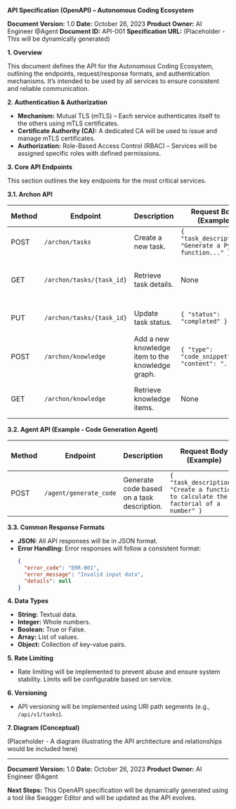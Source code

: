 **API Specification (OpenAPI) – Autonomous Coding Ecosystem**

**Document Version:** 1.0
**Date:** October 26, 2023
**Product Owner:** AI Engineer @Agent
**Document ID:** API-001
**Specification URL:** (Placeholder - This will be dynamically generated)

**1. Overview**

This document defines the API for the Autonomous Coding Ecosystem, outlining the endpoints, request/response formats, and authentication mechanisms. It’s intended to be used by all services to ensure consistent and reliable communication.

**2. Authentication & Authorization**

*   **Mechanism:**  Mutual TLS (mTLS) – Each service authenticates itself to the others using mTLS certificates.
*   **Certificate Authority (CA):** A dedicated CA will be used to issue and manage mTLS certificates.
*   **Authorization:** Role-Based Access Control (RBAC) – Services will be assigned specific roles with defined permissions.

**3. Core API Endpoints**

This section outlines the key endpoints for the most critical services.

**3.1. Archon API**

| Method | Endpoint                | Description                                | Request Body (Example) | Response Body (Example) |
|--------|-------------------------|-------------------------------------------|------------------------|--------------------------|
| POST   | `/archon/tasks`         | Create a new task.                        | `{ "task_description": "Generate a Python function..." }` | `{ "task_id": "123", "status": "pending" }` |
| GET    | `/archon/tasks/{task_id}` | Retrieve task details.                     | None                    | `{ "task_id": "123", "status": "running", "agent_id": "456" }` |
| PUT    | `/archon/tasks/{task_id}` | Update task status.                      | `{ "status": "completed" }` | `{ "task_id": "123", "status": "completed" }` |
| POST   | `/archon/knowledge`     | Add a new knowledge item to the knowledge graph. | `{ "type": "code_snippet", "content": "..." }` | `{ "knowledge_id": "789", "type": "code_snippet" }` |
| GET    | `/archon/knowledge`     | Retrieve knowledge items.                   | None                    | `[ { "knowledge_id": "789", "type": "code_snippet" }, ... ]` |

**3.2. Agent API (Example - Code Generation Agent)**

| Method | Endpoint                | Description                                | Request Body (Example) | Response Body (Example) |
|--------|-------------------------|-------------------------------------------|------------------------|--------------------------|
| POST   | `/agent/generate_code`  | Generate code based on a task description. | `{ "task_description": "Create a function to calculate the factorial of a number" }` | `{ "code": "def factorial(n): ...", "language": "python" }` |

**3.3. Common Response Formats**

*   **JSON:** All API responses will be in JSON format.
*   **Error Handling:** Error responses will follow a consistent format:
    ```json
    {
      "error_code": "ERR-001",
      "error_message": "Invalid input data",
      "details": null
    }
    ```

**4. Data Types**

*   **String:** Textual data.
*   **Integer:** Whole numbers.
*   **Boolean:** True or False.
*   **Array:** List of values.
*   **Object:** Collection of key-value pairs.

**5. Rate Limiting**

*   Rate limiting will be implemented to prevent abuse and ensure system stability. Limits will be configurable based on service.

**6. Versioning**

*   API versioning will be implemented using URI path segments (e.g., `/api/v1/tasks`).

**7. Diagram (Conceptual)**

(Placeholder - A diagram illustrating the API architecture and relationships would be included here)

---

**Document Version:** 1.0
**Date:** October 26, 2023
**Product Owner:** AI Engineer @Agent

**Next Steps:** This OpenAPI specification will be dynamically generated using a tool like Swagger Editor and will be updated as the API evolves.
